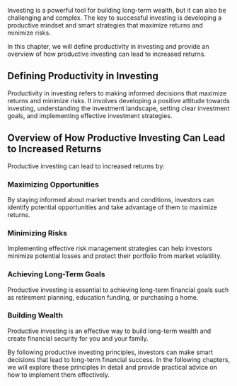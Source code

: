 
Investing is a powerful tool for building long-term wealth, but it can also be challenging and complex. The key to successful investing is developing a productive mindset and smart strategies that maximize returns and minimize risks.

In this chapter, we will define productivity in investing and provide an overview of how productive investing can lead to increased returns.

Defining Productivity in Investing
----------------------------------

Productivity in investing refers to making informed decisions that maximize returns and minimize risks. It involves developing a positive attitude towards investing, understanding the investment landscape, setting clear investment goals, and implementing effective investment strategies.

Overview of How Productive Investing Can Lead to Increased Returns
------------------------------------------------------------------

Productive investing can lead to increased returns by:

### Maximizing Opportunities

By staying informed about market trends and conditions, investors can identify potential opportunities and take advantage of them to maximize returns.

### Minimizing Risks

Implementing effective risk management strategies can help investors minimize potential losses and protect their portfolio from market volatility.

### Achieving Long-Term Goals

Productive investing is essential to achieving long-term financial goals such as retirement planning, education funding, or purchasing a home.

### Building Wealth

Productive investing is an effective way to build long-term wealth and create financial security for you and your family.

By following productive investing principles, investors can make smart decisions that lead to long-term financial success. In the following chapters, we will explore these principles in detail and provide practical advice on how to implement them effectively.

